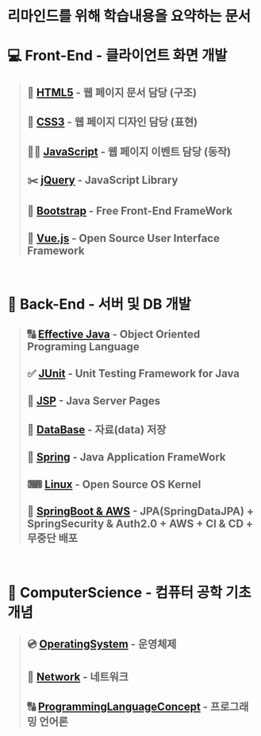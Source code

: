 # **리마인드를 위해 학습내용을 요약하는 문서**

# 💻 **Front-End** - **클라이언트** 화면 개발
>## 📃 [**HTML5**](Front-End/HTML5/README.md) - 웹 페이지 **문서** 담당 **(구조)**
>## 🌈 [**CSS3**](Front-End/CSS3/README.md) - 웹 페이지 **디자인** 담당 **(표현)**
>## 🚴‍♀️ [**JavaScript**](Front-End/JavaScript/README.md) - 웹 페이지 **이벤트** 담당 **(동작)**
>## ✂️ [**jQuery**](Front-End/jQuery/README.md) - JavaScript **Library**
>## 🛒 [**Bootstrap**](Front-End/Bootstrap/README.md) - Free Front-End **FrameWork**
>## 🎥 [**Vue.js**](Front-End/Vue.js/README.md) - Open Source User Interface **Framework**

<br>

# 💽 **Back-End** - **서버 및 DB** 개발
>## 🔠 [**Effective Java**](Back-End/Java/README.md) - Object Oriented Programing Language
>## ✅ [**JUnit**](Back-End/JUnit/README.md) - Unit Testing Framework for Java
>## 🔄 [**JSP**](Back-End/JSP/README.md) - Java Server Pages
>## 📁 [**DataBase**](Back-End/DataBase/README.md) - **자료(data)** 저장
>## 🐍 [**Spring**](Back-End/Spring/README.md) - Java Application **FrameWork**
>## ⌨ [**Linux**](Back-End/Linux/README.md) - Open Source OS Kernel
>## 🐍 [**SpringBoot & AWS**](Back-End/SpringBootAWS/README.md) - JPA(SpringDataJPA) + SpringSecurity & Auth2.0 + AWS + CI & CD + 무중단 배포

<br>

# 🧮 **ComputerScience** - 컴퓨터 공학 기초 개념
>## 💿 [**OperatingSystem**](ComputerScience/OperatingSystem/README.md) - 운영체제
>## 🔀 [**Network**](ComputerScience/Network/README.md) - 네트워크
>## 🔠 [**ProgrammingLanguageConcept**](ComputerScience/ProgrammingLanguageConcept/README.md) - 프로그래밍 언어론